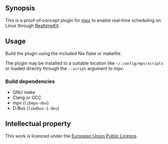 ## Synopsis

This is a proof‐of‐concept plugin for [mpv](https://mpv.io/) to enable real‐time scheduling on Linux through
[RealtimeKit](https://github.com/heftig/rtkit).

## Usage

Build the plugin using the included Nix flake or makefile.

The plugin may be installed to a suitable location like `~/.config/mpv/scripts` or loaded directly through the `--script` argument
to mpv.

### Build dependencies

- GNU make
- Clang or GCC
- mpv (`libmpv-dev`)
- D‐Bus (`libdbus-1-dev`)

## Intellectual property

This work is licenced under the [European Union Public Licence](https://spdx.org/licenses/EUPL-1.2.html).
